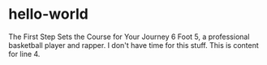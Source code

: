 # hello-world
The First Step Sets the Course for Your Journey
6 Foot 5, a professional basketball player and rapper. I don't have time for this stuff.
This is content for line 4.

